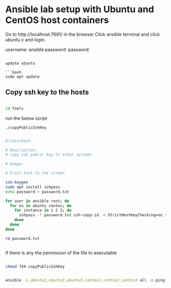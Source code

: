 # Ansible lab setup with Ubuntu and CentOS host containers 

Go to http://localhost:7681/ in the browser 
Click ansible terminal and click ubuntu c and login. 

username: ansible 
password: password 


```

update ubuntu 

```bash
sudo apt update

```
## Copy ssh key to the hosts 

```bash

cd Tools 

```
run the below script 

```
./copyPublicSshKey

```
 

```bash

#!/bin/bash

# Description: 
# copy ssh public key to other systems

# Usage: 

# Print text to the screen 

ssh-keygen
sudo apt install sshpass
echo password > password.txt

for user in ansible root; do 
  for os in ubuntu centos; do 
    for instance in 1 2 3; do 
      sshpass -f password.txt ssh-copy-id -o StrictHostKeyChecking=no ${user}@${os}${instance}
    done
  done
done

rm password.txt



```




if there is any the permission of the file to executable 

```bash

chmod 744 copyPublicSshKey


```




```bash

ansible -i,ubuntu1,ubuntu2,ubuntu3,centos1,centos2,centos3 all -m ping

```


